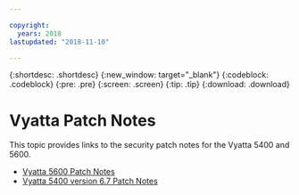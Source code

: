 ```yaml
---

copyright:
  years: 2018
lastupdated: "2018-11-10"

---
```


{:shortdesc: .shortdesc}
{:new_window: target="_blank"}
{:codeblock: .codeblock}
{:pre: .pre}
{:screen: .screen}
{:tip: .tip}
{:download: .download}


# Vyatta Patch Notes

This topic provides links to the security patch notes for the Vyatta 5400 and 5600.

* [Vyatta 5600 Patch Notes](vyatta-5600-security-fixes.html)
* [Vyatta 5400 version 6.7 Patch Notes](Vyatta-5400-Security-Fixes.html)